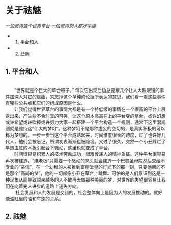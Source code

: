 # 关于祛魅

*一边觉得这个世界草台 一边觉得别人都好牛逼*

* 1. [平台和人](#first)
* 2. [祛魅](#second)


## 1. <a name='first'></a>平台和人
<br>&emsp;&emsp;“世界就是个巨大的草台班子。” 每次它出现后边总要跟几个让人大跌眼镜的事件加深人对它的信服，来忘掉这个单纯的论据所表达的意思，我们看一看这些事件有哪些公共点和它们的组成原因是什么。
<br>&emsp;&emsp;让我们觉得世界草台的事情大都是有一个特低级的事情在一个很高的平台上展露出来，产生些不合时宜的可笑，让这个原本高高在上的平台变的草台。或许幻想或许希望或许吹捧或许努力大家一起搭建一个平台构造一个规则，通常下这里潜规则就是维持这“伟大的梦幻”。这种梦幻不是那种虚妄的空切的，是真实积极的可以称为梦想的。一步一步当这个平台成熟起来，时间维度很长的跨度，过了也许好几代人，他们会被忘记，所谓初衷渐渐也被隐埋。又过了很久，突然一个小丑踩烂了早遭虫蛀的木板引起台下骚动，这里也就变成了草台。
<br>&emsp;&emsp;时间很容易积累人的技术劳动成功，很难传递人的精神象征。这种平台很容易再次被建造，“煤老板”只需要一个感动的念头就会建造一个巴黎圣母院然后交给不专业的“亲信”，在一个幼稚的人被推到富丽堂皇的灯光下的那一刻，只要他目的不是那个“高尚的梦”，他的一切都像小丑在草台上跳舞。可怕的是人们意识到这是一种现象从而导致越来越多的人不敢再去做那种美丽的梦，对世界的失望很容易让我们在向着完人进步的道路上迷失方向。
<br>&emsp;&emsp;
社会发展和人的发展是交错的，社会整体向上是因为人的发展推动的。就好像油缸里的油和车速的关系。

## 2. <a name='second'></a>祛魅
